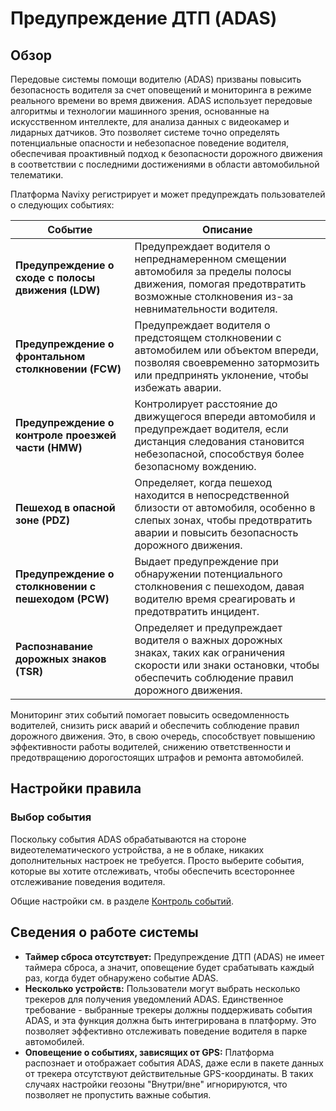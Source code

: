 # Предупреждение ДТП (ADAS)

## Обзор

Передовые системы помощи водителю (ADAS) призваны повысить безопасность водителя за счет оповещений и мониторинга в режиме реального времени во время движения. ADAS использует передовые алгоритмы и технологии машинного зрения, основанные на искусственном интеллекте, для анализа данных с видеокамер и лидарных датчиков. Это позволяет системе точно определять потенциальные опасности и небезопасное поведение водителя, обеспечивая проактивный подход к безопасности дорожного движения в соответствии с последними достижениями в области автомобильной телематики.

Платформа Navixy регистрирует и может предупреждать пользователей о следующих событиях:

| **Событие** | **Описание** |
| --- | --- |
| **Предупреждение о сходе с полосы движения (LDW)** | Предупреждает водителя о непреднамеренном смещении автомобиля за пределы полосы движения, помогая предотвратить возможные столкновения из-за невнимательности водителя. |
| **Предупреждение о фронтальном столкновении (FCW)** | Предупреждает водителя о предстоящем столкновении с автомобилем или объектом впереди, позволяя своевременно затормозить или предпринять уклонение, чтобы избежать аварии. |
| **Предупреждение о контроле проезжей части (HMW)** | Контролирует расстояние до движущегося впереди автомобиля и предупреждает водителя, если дистанция следования становится небезопасной, способствуя более безопасному вождению. |
| **Пешеход в опасной зоне (PDZ)** | Определяет, когда пешеход находится в непосредственной близости от автомобиля, особенно в слепых зонах, чтобы предотвратить аварии и повысить безопасность дорожного движения. |
| **Предупреждение о столкновении с пешеходом (PCW)** | Выдает предупреждение при обнаружении потенциального столкновения с пешеходом, давая водителю время среагировать и предотвратить инцидент. |
| **Распознавание дорожных знаков (TSR)** | Определяет и предупреждает водителя о важных дорожных знаках, таких как ограничения скорости или знаки остановки, чтобы обеспечить соблюдение правил дорожного движения. |

Мониторинг этих событий помогает повысить осведомленность водителей, снизить риск аварий и обеспечить соблюдение правил дорожного движения. Это, в свою очередь, способствует повышению эффективности работы водителей, снижению ответственности и предотвращению дорогостоящих штрафов и ремонта автомобилей.

## Настройки правила

### Выбор события

Поскольку события ADAS обрабатываются на стороне видеотелематического устройства, а не в облаке, никаких дополнительных настроек не требуется. Просто выберите события, которые вы хотите отслеживать, чтобы обеспечить всестороннее отслеживание поведения водителя.

Общие настройки см. в разделе [Контроль событий](../../page-eb249ecf-b9c9-478f-8875-4a57784e9341.md).

## Сведения о работе системы

- **Таймер сброса отсутствует:** Предупреждение ДТП (ADAS) не имеет таймера сброса, а значит, оповещение будет срабатывать каждый раз, когда будет обнаружено событие ADAS.
- **Несколько устройств:** Пользователи могут выбрать несколько трекеров для получения уведомлений ADAS. Единственное требование - выбранные трекеры должны поддерживать события ADAS, и эта функция должна быть интегрирована в платформу. Это позволяет эффективно отслеживать поведение водителя в парке автомобилей.
- **Оповещение о событиях, зависящих от GPS:** Платформа распознает и отображает события ADAS, даже если в пакете данных от трекера отсутствуют действительные GPS-координаты. В таких случаях настройки геозоны "Внутри/вне" игнорируются, что позволяет не пропустить важные события.
